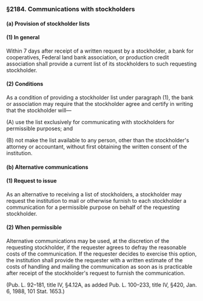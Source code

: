 ### §2184. Communications with stockholders ###

#### (a) Provision of stockholder lists ####

#### (1) In general ####

Within 7 days after receipt of a written request by a stockholder, a bank for cooperatives, Federal land bank association, or production credit association shall provide a current list of its stockholders to such requesting stockholder.

#### (2) Conditions ####

As a condition of providing a stockholder list under paragraph (1), the bank or association may require that the stockholder agree and certify in writing that the stockholder will—

(A) use the list exclusively for communicating with stockholders for permissible purposes; and

(B) not make the list available to any person, other than the stockholder's attorney or accountant, without first obtaining the written consent of the institution.

#### (b) Alternative communications ####

#### (1) Request to issue ####

As an alternative to receiving a list of stockholders, a stockholder may request the institution to mail or otherwise furnish to each stockholder a communication for a permissible purpose on behalf of the requesting stockholder.

#### (2) When permissible ####

Alternative communications may be used, at the discretion of the requesting stockholder, if the requester agrees to defray the reasonable costs of the communication. If the requester decides to exercise this option, the institution shall provide the requester with a written estimate of the costs of handling and mailing the communication as soon as is practicable after receipt of the stockholder's request to furnish the communication.

(Pub. L. 92–181, title IV, §4.12A, as added Pub. L. 100–233, title IV, §420, Jan. 6, 1988, 101 Stat. 1653.)